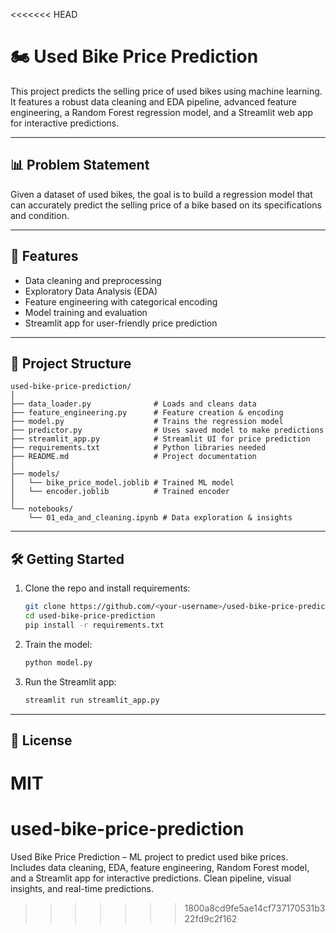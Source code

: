 <<<<<<< HEAD
# 🏍️ Used Bike Price Prediction

This project predicts the selling price of used bikes using machine learning. It features a robust data cleaning and EDA pipeline, advanced feature engineering, a Random Forest regression model, and a Streamlit web app for interactive predictions.

---

## 📊 Problem Statement

Given a dataset of used bikes, the goal is to build a regression model that can accurately predict the selling price of a bike based on its specifications and condition.

---

## 🚀 Features
- Data cleaning and preprocessing
- Exploratory Data Analysis (EDA)
- Feature engineering with categorical encoding
- Model training and evaluation
- Streamlit app for user-friendly price prediction

---

## 📁 Project Structure
```
used-bike-price-prediction/
│
├── data_loader.py              # Loads and cleans data
├── feature_engineering.py      # Feature creation & encoding
├── model.py                    # Trains the regression model
├── predictor.py                # Uses saved model to make predictions
├── streamlit_app.py            # Streamlit UI for price prediction
├── requirements.txt            # Python libraries needed
├── README.md                   # Project documentation
│
├── models/
│   └── bike_price_model.joblib # Trained ML model
│   └── encoder.joblib          # Trained encoder
│
└── notebooks/
    └── 01_eda_and_cleaning.ipynb # Data exploration & insights
```
---

## 🛠️ Getting Started

1. Clone the repo and install requirements:
   ```bash
   git clone https://github.com/<your-username>/used-bike-price-prediction.git
   cd used-bike-price-prediction
   pip install -r requirements.txt
   ```
2. Train the model:
   ```bash
   python model.py
   ```
3. Run the Streamlit app:
   ```bash
   streamlit run streamlit_app.py
   ```

---

## 📄 License
MIT
=======
# used-bike-price-prediction
Used Bike Price Prediction – ML project to predict used bike prices. Includes data cleaning, EDA, feature engineering, Random Forest model, and a Streamlit app for interactive predictions. Clean pipeline, visual insights, and real-time predictions.
>>>>>>> 1800a8cd9fe5ae14cf737170531b322fd9c2f162
